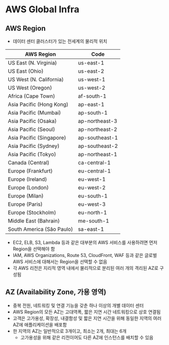 # AWS Global Infra

## AWS Region

- 데이터 센터 클러스터가 있는 전세계의 물리적 위치

| AWS Region                | Code           |
| ------------------------- | -------------- |
| US East (N. Virginia)     | us-east-1      |
| US East (Ohio)            | us-east-2      |
| US West (N. California)   | us-west-1      |
| US West (Oregon)          | us-west-2      |
| Africa (Cape Town)        | af-south-1     |
| Asia Pacific (Hong Kong)  | ap-east-1      |
| Asia Pacific (Mumbai)     | ap-south-1     |
| Asia Pacific (Osaka)      | ap-northeast-3 |
| Asia Pacific (Seoul)      | ap-northeast-2 |
| Asia Pacific (Singapore)  | ap-southeast-1 |
| Asia Pacific (Sydney)     | ap-southeast-2 |
| Asia Pacific (Tokyo)      | ap-northeast-1 |
| Canada (Central)          | ca-central-1   |
| Europe (Frankfurt)        | eu-central-1   |
| Europe (Ireland)          | eu-west-1      |
| Europe (London)           | eu-west-2      |
| Europe (Milan)            | eu-south-1     |
| Europe (Paris)            | eu-west-3      |
| Europe (Stockholm)        | eu-north-1     |
| Middle East (Bahrain)     | me-south-1     |
| South America (São Paulo) | sa-east-1      |

- EC2, ELB, S3, Lambda 등과 같은 대부분의 AWS 서비스를 사용하려면 먼저 Region을 선택해야 함
- IAM, AWS Organizations, Route 53, CloudFront, WAF 등과 같은 글로벌 AWS 서비스에 대해서는 Region을 선택할 수 없음
- 각 AWS 리전은 지리적 영역 내에서 물리적으로 분리된 여러 개의 격리된 AZ로 구성됨

## AZ (Availability Zone, 가용 영역)

- 중복 전원, 네트워킹 및 연결 기능을 갖춘 하나 이상의 개별 데이터 센터
- AWS Region의 모든 AZ는 고대역폭, 짧은 지연 시간 네트워킹으로 상호 연결됨
- 고객은 고가용성, 확장성, 내결함성 및 짧은 지연 시간을 위해 동일한 지역의 여러 AZ에 애플리케이션을 배포함
- 한 지역의 AZ는 일반적으로 3개이고, 최소는 2개, 최대는 6개
    - 고가용성을 위해 같은 리전이어도 다른 AZ에 인스턴스를 배치할 수 있음

